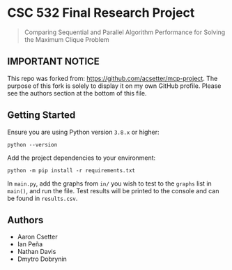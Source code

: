 # CSC 532 Final Research Project
> Comparing Sequential and Parallel Algorithm Performance for Solving the Maximum Clique Problem

## IMPORTANT NOTICE
This repo was forked from: https://github.com/acsetter/mcp-project.
The purpose of this fork is solely to display it on my own GitHub profile.
Please see the authors section at the bottom of this file.
 
## Getting Started
Ensure you are using Python version `3.8.x` or higher:
```commandline
python --version
```

Add the project dependencies to your environment:
```commandline
python -m pip install -r requirements.txt
```
In `main.py`, add the graphs from `in/` you wish to test to the `graphs` list in `main()`, and run the file.
Test results will be printed to the console and can be found in `results.csv`.

## Authors
* Aaron Csetter
* Ian Peña
* Nathan Davis
* Dmytro Dobrynin
